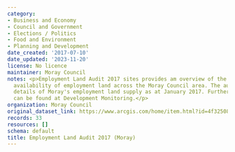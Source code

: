 ```yaml
---
category:
- Business and Economy
- Council and Government
- Elections / Politics
- Food and Environment
- Planning and Development
date_created: '2017-07-10'
date_updated: '2023-11-20'
license: No licence
maintainer: Moray Council
notes: <p>Employment Land Audit 2017 sites provides am overview of the supply and
  availability of employment land across the Moray Council area. The audit provides
  details of Moray's employment land supply as at January 2017. Further information
  can be found at Development Monitoring.</p>
organization: Moray Council
original_dataset_link: https://www.arcgis.com/home/item.html?id=4f325085a09e4460a4246e749c443cc7
records: 33
resources: []
schema: default
title: Employment Land Audit 2017 (Moray)
---
```

